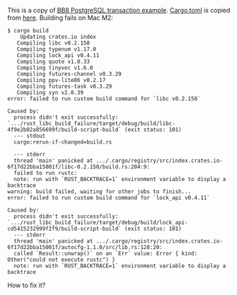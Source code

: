 This is a copy of [BB8 PostgreSQL transaction example][1]. [Cargo.toml](Cargo.toml) is copied from [here][2].
Building fails on Mac M2:

```
$ cargo build
    Updating crates.io index
   Compiling libc v0.2.150
   Compiling typenum v1.17.0
   Compiling lock_api v0.4.11
   Compiling quote v1.0.33
   Compiling tinyvec v1.6.0
   Compiling futures-channel v0.3.29
   Compiling ppv-lite86 v0.2.17
   Compiling futures-task v0.3.29
   Compiling syn v2.0.39
error: failed to run custom build command for `libc v0.2.150`

Caused by:
  process didn't exit successfully: `.../rust_libc_build_failure/target/debug/build/libc-4f9e2b02a856699f/build-script-build` (exit status: 101)
  --- stdout
  cargo:rerun-if-changed=build.rs

  --- stderr
  thread 'main' panicked at .../.cargo/registry/src/index.crates.io-6f17d22bba15001f/libc-0.2.150/build.rs:204:9:
  failed to run rustc: 
  note: run with `RUST_BACKTRACE=1` environment variable to display a backtrace
warning: build failed, waiting for other jobs to finish...
error: failed to run custom build command for `lock_api v0.4.11`

Caused by:
  process didn't exit successfully: `.../rust_libc_build_failure/target/debug/build/lock_api-cd5415232999f2f9/build-script-build` (exit status: 101)
  --- stderr
  thread 'main' panicked at .../.cargo/registry/src/index.crates.io-6f17d22bba15001f/autocfg-1.1.0/src/lib.rs:128:20:
  called `Result::unwrap()` on an `Err` value: Error { kind: Other("could not execute rustc") }
  note: run with `RUST_BACKTRACE=1` environment variable to display a backtrace

```

How to fix it?

[1]: https://github.com/djc/bb8/blob/main/postgres/examples/txn.rs
[2]: https://github.com/djc/bb8/blob/main/postgres/Cargo.toml
